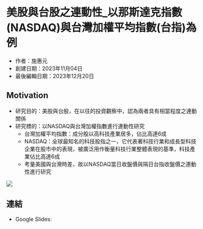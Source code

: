 # 美股與台股之連動性_以那斯達克指數(NASDAQ)與台灣加權平均指數(台指)為例
- 作者：施惠元
- 創建日期：2023年11月04日
- 最後編輯日期：2023年12月20日

## Motivation
- 研究目的：美股與台股，在以往的投資觀察中，認為兩者具有相當程度之連動關係
- 研究標的：以NASDAQ與台灣加權指數進行連動性研究
  - 台灣加權平均指數：成分股以高科技產業居多，佔比高達6成
  - NASDAQ：全球最知名的科技股指之一，它代表著科技行業和成長型科技企業在股市中的表現，被廣泛用作衡量科技行業整體表現的基準，科技產業佔比高達6成
  - 考量美國與台灣時差，故以NASDAQ當日收盤價與隔日台指收盤價之連動性進行研究
    
![](https://doc-14-3s-docs.googleusercontent.com/docs/securesc/j132q87qg08nbn34k72v0knorsh288b5/ghc2fdlpg31vl4mq6kbqa3360cr3eell/1703073825000/09554949075454121314/17144567015756320935Z/1zCfw01Zl79WTP5YYEl8rBtoVunURCwZq?e=download&uuid=267524d4-6534-4e6f-9990-a95d7b820f5d)



## 連結
* Google Slides: 

